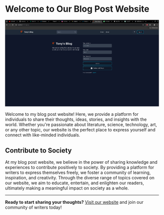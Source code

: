 # Welcome to Our Blog Post Website

![Website Image](./client/src/images/Screenshot%202024-04-02%207.56.23%20AM.png)

Welcome to my blog post website! Here, we provide a platform for individuals to share their thoughts, ideas, stories, and insights with the world. Whether you're passionate about literature, science, technology, art, or any other topic, our website is the perfect place to express yourself and connect with like-minded individuals.

## Contribute to Society

At my blog post website, we believe in the power of sharing knowledge and experiences to contribute positively to society. By providing a platform for writers to express themselves freely, we foster a community of learning, inspiration, and creativity. Through the diverse range of topics covered on our website, we aim to educate, entertain, and enlighten our readers, ultimately making a meaningful impact on society as a whole.

---

**Ready to start sharing your thoughts?** [Visit our website](https://www.example.com) and join our community of writers today!
